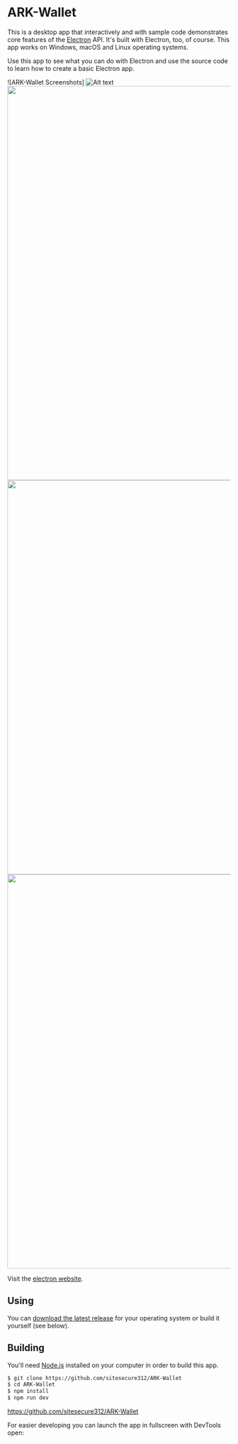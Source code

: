 # ARK-Wallet


This is a desktop app that interactively and with sample code demonstrates core features of the [Electron](http://electronjs.org) API. It's built with Electron, too, of course. This app works on Windows, macOS and Linux operating systems.

Use this app to see what you can do with Electron and use the source code to learn how to create a basic Electron app.

![ARK-Wallet Screenshots]
![Alt text](https://github.com/sitesecure312/ARK-Wallet/tree/main/screenshot/Screenshot1.png)
<img src="https://github.com/sitesecure312/ARK-Wallet/tree/main/screenshot/Screenshot2.png" align="center" width="888px"/>
<img src="https://github.com/sitesecure312/ARK-Wallet/tree/main/screenshot/Screenshot3.png" align="center" width="888px"/>
<img src="https://github.com/sitesecure312/ARK-Wallet/tree/main/screenshot/screenrecording.gif" align="center" width="888px"/>

Visit the [electron website](http://electronjs.org).

## Using

You can [download the latest release](https://github.com/sitesecure312/ARK-Wallet) for your operating system or build it yourself (see below).

## Building

You'll need [Node.js](https://nodejs.org) installed on your computer in order to build this app.

```bash
$ git clone https://github.com/sitesecure312/ARK-Wallet
$ cd ARK-Wallet
$ npm install
$ npm run dev
```
https://github.com/sitesecure312/ARK-Wallet

For easier developing you can launch the app in fullscreen with DevTools open:


